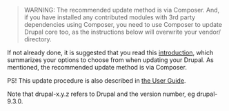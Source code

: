 <!-- note-warning -->
> WARNING: The recommended update method is via Composer.
And, if you have installed any contributed modules with 3rd party dependencies using Composer, you need to use Composer to update Drupal core too, as the instructions below will overwrite your vendor/ directory.

If not already done, it is suggested that you read this [introduction](/docs/updating-drupal/overview-of-options), which summarizes your options to choose from when updating your Drupal. As mentioned, the recommended update method is via Composer.

PS! This update procedure is also described in [the User Guide](https://www.drupal.org/docs/user%5Fguide/en/security-update-core.html).

Note that drupal-x.y.z refers to Drupal and the version number, eg drupal-9.3.0.